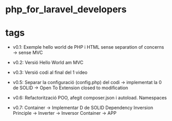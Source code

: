 # php_for_laravel_developers

# tags

- v0.1: Exemple hello world de PHP i HTML sense separation of concerns -> sense MVC

- v0.2: Versió Hello World am MVC

- v0.3: Versió codi al final del 1 video

- v0.5: Separar la configuració (config.php) del codi -> implementat la 0 de SOLID -> Open To Extension closed to modification

- v0.6: Refactorització POO, afegit composer.json i autoload. Namespaces

- v0.7: Container -> Implementar D de SOLID Dependency Inversion Principle -> Inverter -> Inversor Container -> APP 

